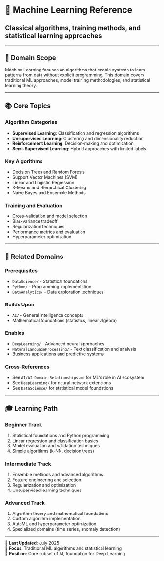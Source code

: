 # 🤖 Machine Learning Reference

## Classical algorithms, training methods, and statistical learning approaches

---

## 🎯 Domain Scope

Machine Learning focuses on algorithms that enable systems to learn patterns from data without explicit programming. This domain covers traditional ML approaches, model training methodologies, and statistical learning theory.

---

## 📚 Core Topics

### **Algorithm Categories**

- **Supervised Learning**: Classification and regression algorithms
- **Unsupervised Learning**: Clustering and dimensionality reduction
- **Reinforcement Learning**: Decision-making and optimization
- **Semi-Supervised Learning**: Hybrid approaches with limited labels

### **Key Algorithms**

- Decision Trees and Random Forests
- Support Vector Machines (SVM)
- Linear and Logistic Regression
- K-Means and Hierarchical Clustering
- Naive Bayes and Ensemble Methods

### **Training and Evaluation**

- Cross-validation and model selection
- Bias-variance tradeoff
- Regularization techniques
- Performance metrics and evaluation
- Hyperparameter optimization

---

## 🔗 Related Domains

### **Prerequisites**

- `DataScience/` - Statistical foundations
- `Python/` - Programming implementation
- `DataAnalytics/` - Data exploration techniques

### **Builds Upon**

- `AI/` - General intelligence concepts
- Mathematical foundations (statistics, linear algebra)

### **Enables**

- `DeepLearning/` - Advanced neural approaches
- `NaturalLanguageProcessing/` - Text classification and analysis
- Business applications and predictive systems

### **Cross-References**

- See `AI/AI-Domain-Relationships.md` for ML's role in AI ecosystem
- See `DeepLearning/` for neural network extensions
- See `DataScience/` for statistical model foundations

---

## 🎓 Learning Path

### **Beginner Track**

1. Statistical foundations and Python programming
2. Linear regression and classification basics
3. Model evaluation and validation techniques
4. Simple algorithms (k-NN, decision trees)

### **Intermediate Track**

1. Ensemble methods and advanced algorithms
2. Feature engineering and selection
3. Regularization and optimization
4. Unsupervised learning techniques

### **Advanced Track**

1. Algorithm theory and mathematical foundations
2. Custom algorithm implementation
3. AutoML and hyperparameter optimization
4. Specialized domains (time series, anomaly detection)

---

**📅 Last Updated**: July 2025  
**🎯 Focus**: Traditional ML algorithms and statistical learning  
**📍 Position**: Core subset of AI, foundation for Deep Learning
